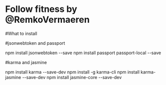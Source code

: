# Follow fitness by @RemkoVermaeren

#What to install

#jsonwebtoken and passport

npm install jsonwebtoken --save
npm install passport passport-local --save

#karma and jasmine

npm install karma --save-dev
npm install -g karma-cli
npm install karma-jasmine --save-dev
npm install jasmine-core --save-dev

